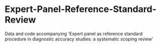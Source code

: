 # Expert-Panel-Reference-Standard-Review
Data and code accompanying 'Expert panel as reference standard procedure in diagnostic accuracy studies: a systematic scoping review'
